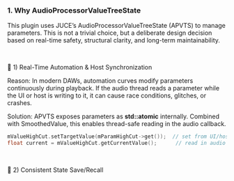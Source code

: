 ### 1. Why AudioProcessorValueTreeState

This plugin uses JUCE’s AudioProcessorValueTreeState (APVTS) to manage parameters.
This is not a trivial choice, but a deliberate design decision based on real-time safety, structural clarity, and long-term maintainability.

<br>

🔹 1) Real-Time Automation & Host Synchronization

Reason:
In modern DAWs, automation curves modify parameters continuously during playback.
If the audio thread reads a parameter while the UI or host is writing to it, it can cause race conditions, glitches, or crashes.

Solution:
APVTS exposes parameters as **std::atomic<float>** internally. Combined with SmoothedValue, this enables thread-safe reading in the audio callback.

~~~cpp
mValueHighCut.setTargetValue(mParamHighCut->get());  // set from UI/host (thread-safe)
float current = mValueHighCut.getCurrentValue();      // read in audio thread
~~~

<br>

🔹 2) Consistent State Save/Recall

